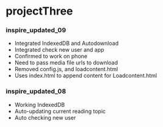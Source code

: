 # projectThree

<h3>inspire_updated_09</h3>
<ul>
  <li>Integrated IndexedDB and Autodownload</li>
  <li>Integrated check new user and app</li>
  <li>Confirmed to work on phone</li>
  <li>Need to pass media file urls to download</li>
  <li>Removed config.js, and loadcontent.html</li>
  <li>Uses index.html to append content for Loadcontent.html</li>
</ul>

<h3>inspire_updated_08</h3>
<ul>
  <li>Working IndexedDB </li>
  <li>Auto-updating current reading topic </li>
  <li>Auto checking new user</li>
</ul>
